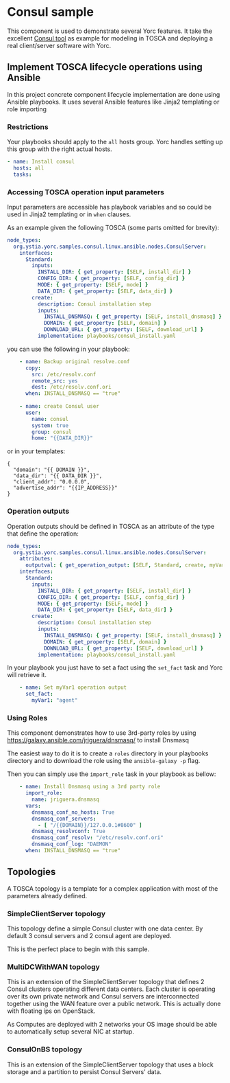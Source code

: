 # Consul sample

This component is used to demonstrate several Yorc features. 
It take the excellent [Consul tool](https://www.consul.io) as example for modeling
in TOSCA and deploying a real client/server software with Yorc.

## Implement TOSCA lifecycle operations using Ansible

In this project concrete component lifecycle implementation are done using Ansible playbooks.
It uses several Ansible features like Jinja2 templating or role importing

### Restrictions

Your playbooks should apply to the `all` hosts group. Yorc handles setting up this group with the right
actual hosts.

```yaml
- name: Install consul
  hosts: all
  tasks:
```

### Accessing TOSCA operation input parameters

Input parameters are accessible has playbook variables and so could be used in Jinja2 templating
or in `when` clauses.

As an example given the following TOSCA (some parts omitted for brevity):

```yaml
node_types:
  org.ystia.yorc.samples.consul.linux.ansible.nodes.ConsulServer:
    interfaces:
      Standard:
        inputs:
          INSTALL_DIR: { get_property: [SELF, install_dir] }
          CONFIG_DIR: { get_property: [SELF, config_dir] }
          MODE: { get_property: [SELF, mode] }
          DATA_DIR: { get_property: [SELF, data_dir] }
        create:
          description: Consul installation step
          inputs:
            INSTALL_DNSMASQ: { get_property: [SELF, install_dnsmasq] }
            DOMAIN: { get_property: [SELF, domain] }
            DOWNLOAD_URL: { get_property: [SELF, download_url] }
          implementation: playbooks/consul_install.yaml
```

you can use the following in your playbook:

```yaml
    - name: Backup original resolve.conf
      copy:
        src: /etc/resolv.conf
        remote_src: yes
        dest: /etc/resolv.conf.ori
      when: INSTALL_DNSMASQ == "true"
      
    - name: create Consul user
      user:
        name: consul
        system: true
        group: consul
        home: "{{DATA_DIR}}"
```

or in your templates:

```jinja2
{
  "domain": "{{ DOMAIN }}",
  "data_dir": "{{ DATA_DIR }}",
  "client_addr": "0.0.0.0",
  "advertise_addr": "{{IP_ADDRESS}}"
}
```


### Operation outputs 

Operation outputs should be defined in TOSCA as an attribute of the type that define the operation:

```yaml
node_types:
  org.ystia.yorc.samples.consul.linux.ansible.nodes.ConsulServer:
    attributes:
      outputval: { get_operation_output: [SELF, Standard, create, myVar1] }
    interfaces:
      Standard:
        inputs:
          INSTALL_DIR: { get_property: [SELF, install_dir] }
          CONFIG_DIR: { get_property: [SELF, config_dir] }
          MODE: { get_property: [SELF, mode] }
          DATA_DIR: { get_property: [SELF, data_dir] }
        create:
          description: Consul installation step
          inputs:
            INSTALL_DNSMASQ: { get_property: [SELF, install_dnsmasq] }
            DOMAIN: { get_property: [SELF, domain] }
            DOWNLOAD_URL: { get_property: [SELF, download_url] }
          implementation: playbooks/consul_install.yaml
```

In your playbook you just have to set a fact using the `set_fact` task and Yorc will retrieve it.

```yaml
    - name: Set myVar1 operation output
      set_fact:
        myVar1: "agent"
```

### Using Roles

This component demonstrates how to use 3rd-party roles by using https://galaxy.ansible.com/jriguera/dnsmasq/
to install Dnsmasq

The easiest way to do it is to create a `roles` directory in your playbooks directory and to download
the role using the `ansible-galaxy -p` flag.

Then you can simply use the `import_role` task in your playbook as bellow:

```yaml
    - name: Install Dnsmasq using a 3rd party role
      import_role:
        name: jriguera.dnsmasq
      vars:
        dnsmasq_conf_no_hosts: True
        dnsmasq_conf_servers:
          - [ "/{{DOMAIN}}/127.0.0.1#8600" ]
        dnsmasq_resolvconf: True
        dnsmasq_conf_resolv: "/etc/resolv.conf.ori"
        dnsmasq_conf_log: "DAEMON"
      when: INSTALL_DNSMASQ == "true"
```

## Topologies

A TOSCA topology is a template for a complex application with most of the parameters already defined.

### SimpleClientServer topology

This topology define a simple Consul cluster with one data center.
By default 3 consul servers and 2 consul agent are deployed.

This is the perfect place to begin with this sample. 

### MultiDCWithWAN topology

This is an extension of the SimpleClientServer topology that defines 2 Consul clusters operating
different data centers. Each cluster is operating over its own private network and Consul servers are interconnected
together using the WAN feature over a public network. This is actually done with floating ips on OpenStack.

As Computes are deployed with 2 networks your OS image should be able to automatically setup several NIC at startup.  

### ConsulOnBS topology

This is an extension of the SimpleClientServer topology that uses a block storage and a partition to persist Consul Servers' data.
